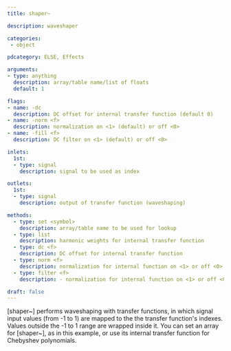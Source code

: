 ```yaml
---
title: shaper~

description: waveshaper

categories:
 - object

pdcategory: ELSE, Effects

arguments:
- type: anything
  description: array/table name/list of floats
  default: 1

flags:
- name: -dc
  description: DC offset for internal transfer function (default 0)
- name: -norm <f>
  description: normalization on <1> (default) or off <0>
- name: -fill <f>
  description: DC filter on <1> (default) or off <0>

inlets: 
  1st:
  - type: signal
    description: signal to be used as index

outlets:
  1st:
  - type: signal
    description: output of transfer function (waveshaping)

methods:
  - type: set <symbol>
    description: array/table name to be used for lookup
  - type: list
    description: harmonic weights for internal transfer function
  - type: dc <f>
    description: DC offset for internal transfer function
  - type: norm <f>
    description: normalization for internal function on <1> or off <0>
  - type: filter <f>
    description: - normalization for internal function on <1> or off <0>

draft: false
---
```


[shaper~] performs waveshaping with transfer functions, in which signal input values (from -1 to 1) are mapped to the the transfer function's indexes. Values outside the -1 to 1 range are wrapped inside it.
You can set an array for [shaper~], as in this example, or use its internal transfer function for Chebyshev polynomials.
